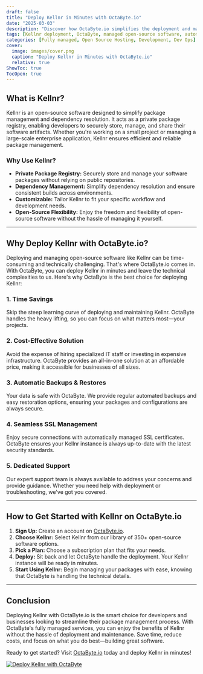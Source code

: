 ```yaml
---
draft: false
title: "Deploy Kellnr in Minutes with OctaByte.io"
date: "2025-03-03"
description: "Discover how OctaByte.io simplifies the deployment and management of Kellnr, a powerful open-source software. Save time, reduce costs, and enjoy seamless SSL management, automatic backups, and expert support—all in one place."
tags: [Kellnr deployment, OctaByte, managed open-source software, automatic backups, SSL management, cost-effective IT solutions, open-source software hosting, Kellnr benefits, managed IT services]
categories: [Fully managed, Open Source Hosting, Development, Dev Ops]
cover:
  image: images/cover.png
  caption: "Deploy Kellnr in Minutes with OctaByte.io"
  relative: true
ShowToc: true
TocOpen: true
---
```



## What is Kellnr?

Kellnr is an open-source software designed to simplify package management and dependency resolution. It acts as a private package registry, enabling developers to securely store, manage, and share their software artifacts. Whether you're working on a small project or managing a large-scale enterprise application, Kellnr ensures efficient and reliable package management.

### Why Use Kellnr?

- **Private Package Registry:** Securely store and manage your software packages without relying on public repositories.
- **Dependency Management:** Simplify dependency resolution and ensure consistent builds across environments.
- **Customizable:** Tailor Kellnr to fit your specific workflow and development needs.
- **Open-Source Flexibility:** Enjoy the freedom and flexibility of open-source software without the hassle of managing it yourself.

---

## Why Deploy Kellnr with OctaByte.io?

Deploying and managing open-source software like Kellnr can be time-consuming and technically challenging. That's where OctaByte.io comes in. With OctaByte, you can deploy Kellnr in minutes and leave the technical complexities to us. Here's why OctaByte is the best choice for deploying Kellnr:

### 1. **Time Savings**
Skip the steep learning curve of deploying and maintaining Kellnr. OctaByte handles the heavy lifting, so you can focus on what matters most—your projects.

### 2. **Cost-Effective Solution**
Avoid the expense of hiring specialized IT staff or investing in expensive infrastructure. OctaByte provides an all-in-one solution at an affordable price, making it accessible for businesses of all sizes.

### 3. **Automatic Backups & Restores**
Your data is safe with OctaByte. We provide regular automated backups and easy restoration options, ensuring your packages and configurations are always secure.

### 4. **Seamless SSL Management**
Enjoy secure connections with automatically managed SSL certificates. OctaByte ensures your Kellnr instance is always up-to-date with the latest security standards.

### 5. **Dedicated Support**
Our expert support team is always available to address your concerns and provide guidance. Whether you need help with deployment or troubleshooting, we've got you covered.

---

## How to Get Started with Kellnr on OctaByte.io

1. **Sign Up:** Create an account on [OctaByte.io](https://octabyte.io).
2. **Choose Kellnr:** Select Kellnr from our library of 350+ open-source software options.
3. **Pick a Plan:** Choose a subscription plan that fits your needs.
4. **Deploy:** Sit back and let OctaByte handle the deployment. Your Kellnr instance will be ready in minutes.
5. **Start Using Kellnr:** Begin managing your packages with ease, knowing that OctaByte is handling the technical details.

---

## Conclusion

Deploying Kellnr with OctaByte.io is the smart choice for developers and businesses looking to streamline their package management process. With OctaByte's fully managed services, you can enjoy the benefits of Kellnr without the hassle of deployment and maintenance. Save time, reduce costs, and focus on what you do best—building great software.

Ready to get started? Visit [OctaByte.io](https://octabyte.io) today and deploy Kellnr in minutes!

[![Deploy Kellnr with OctaByte](/images/deploy-on-octabyte.png)](https://octabyte.io/fully-managed-open-source-services/development/dev-ops/kellnr)